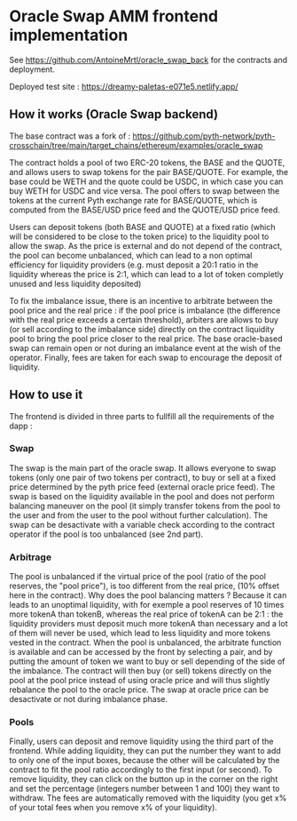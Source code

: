 # Oracle Swap AMM frontend implementation

See https://github.com/AntoineMrtl/oracle_swap_back for the contracts and deployment.

Deployed test site : https://dreamy-paletas-e071e5.netlify.app/

## How it works (Oracle Swap backend)

The base contract was a fork of : https://github.com/pyth-network/pyth-crosschain/tree/main/target_chains/ethereum/examples/oracle_swap

The contract holds a pool of two ERC-20 tokens, the BASE and the QUOTE, and allows users to swap tokens for the pair BASE/QUOTE. For example, the base could be WETH and the quote could be USDC, in which case you can buy WETH for USDC and vice versa. The pool offers to swap between the tokens at the current Pyth exchange rate for BASE/QUOTE, which is computed from the BASE/USD price feed and the QUOTE/USD price feed.

Users can deposit tokens (both BASE and QUOTE) at a fixed ratio (which will be considered to be close to the token price) to the liquidity pool to allow the swap. As the price is external and do not depend of the contract, the pool can become unbalanced, which can lead to a non optimal efficiency for liquidity providers (e.g. must deposit a 20:1 ratio in the liquidity whereas the price is 2:1, which can lead to a lot of token completly unused and less liquidity deposited)

To fix the imbalance issue, there is an incentive to arbitrate between the pool price and the real price : if the pool price is imbalance (the difference with the real price exceeds a certain threshold), arbiters are allows to buy (or sell according to the imbalance side) directly on the contract liquidity pool to bring the pool price closer to the real price. The base oracle-based swap can remain open or not during an imbalance event at the wish of the operator. Finally, fees are taken for each swap to encourage the deposit of liquidity.

## How to use it

The frontend is divided in three parts to fullfill all the requirements of the dapp : 

### Swap

The swap is the main part of the oracle swap. It allows everyone to swap tokens (only one pair of two tokens per contract), to buy or sell at a fixed price determined by the pyth price feed (external oracle price feed). The swap is based on the liquidity available in the pool and does not perform balancing maneuver on the pool (it simply transfer tokens from the pool to the user and from the user to the pool without further calculation). The swap can be desactivate with a variable check according to the contract operator if the pool is too unbalanced (see 2nd part).

### Arbitrage

The pool is unbalanced if the virtual price of the pool (ratio of the pool reserves, the "pool price"), is too different from the real price, (10% offset here in the contract). Why does the pool balancing matters ? Because it can leads to an unoptimal liquidity, with for exemple a pool reserves of 10 times more tokenA than tokenB, whereas the real price of tokenA can be 2:1 : the liquidity providers must deposit much more tokenA than necessary and a lot of them will never be used, which lead to less liquidity and more tokens vested in the contract.
When the pool is unbalanced, the arbitrate function is available and can be accessed by the front by selecting a pair, and by putting the amount of token we want to buy or sell depending of the side of the imbalance. The contract will then buy (or sell) tokens directly on the pool at the pool price instead of using oracle price and will thus slightly rebalance the pool to the oracle price. The swap at oracle price can be desactivate or not during imbalance phase.

### Pools

Finally, users can deposit and remove liquidity using the third part of the frontend. While adding liquidity, they can put the number they want to add to only one of the input boxes, because the other will be calculated by the contract to fit the pool ratio accordingly to the first input (or second). To remove liquidity, they can click on the button up in the corner on the right and set the percentage (integers number between 1 and 100) they want to withdraw. The fees are automatically removed with the liquidity (you get x% of your total fees when you remove x% of your liquidity).
